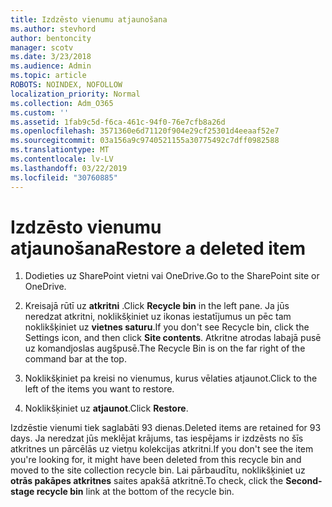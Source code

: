 ```yaml
---
title: Izdzēsto vienumu atjaunošana
ms.author: stevhord
author: bentoncity
manager: scotv
ms.date: 3/23/2018
ms.audience: Admin
ms.topic: article
ROBOTS: NOINDEX, NOFOLLOW
localization_priority: Normal
ms.collection: Adm_O365
ms.custom: ''
ms.assetid: 1fab9c5d-f6ca-461c-94f0-76e7cfb8a26d
ms.openlocfilehash: 3571360e6d71120f904e29cf25301d4eeaaf52e7
ms.sourcegitcommit: 03a156a9c9740521155a30775492c7dff0982588
ms.translationtype: MT
ms.contentlocale: lv-LV
ms.lasthandoff: 03/22/2019
ms.locfileid: "30760885"
---
```

# <a name="restore-a-deleted-item"></a><span data-ttu-id="42f81-102">Izdzēsto vienumu atjaunošana</span><span class="sxs-lookup"><span data-stu-id="42f81-102">Restore a deleted item</span></span>

1. <span data-ttu-id="42f81-103">Dodieties uz SharePoint vietni vai OneDrive.</span><span class="sxs-lookup"><span data-stu-id="42f81-103">Go to the SharePoint site or OneDrive.</span></span>
    
2. <span data-ttu-id="42f81-104">Kreisajā rūtī uz **atkritni** .</span><span class="sxs-lookup"><span data-stu-id="42f81-104">Click **Recycle bin** in the left pane.</span></span> <span data-ttu-id="42f81-105">Ja jūs neredzat atkritni, noklikšķiniet uz ikonas iestatījumus un pēc tam noklikšķiniet uz **vietnes saturu**.</span><span class="sxs-lookup"><span data-stu-id="42f81-105">If you don't see Recycle bin, click the Settings icon, and then click **Site contents**.</span></span> <span data-ttu-id="42f81-106">Atkritne atrodas labajā pusē uz komandjoslas augšpusē.</span><span class="sxs-lookup"><span data-stu-id="42f81-106">The Recycle Bin is on the far right of the command bar at the top.</span></span>
    
3. <span data-ttu-id="42f81-107">Noklikšķiniet pa kreisi no vienumus, kurus vēlaties atjaunot.</span><span class="sxs-lookup"><span data-stu-id="42f81-107">Click to the left of the items you want to restore.</span></span>
    
4. <span data-ttu-id="42f81-108">Noklikšķiniet uz **atjaunot**.</span><span class="sxs-lookup"><span data-stu-id="42f81-108">Click **Restore**.</span></span>
    
<span data-ttu-id="42f81-109">Izdzēstie vienumi tiek saglabāti 93 dienas.</span><span class="sxs-lookup"><span data-stu-id="42f81-109">Deleted items are retained for 93 days.</span></span> <span data-ttu-id="42f81-110">Ja neredzat jūs meklējat krājums, tas iespējams ir izdzēsts no šīs atkritnes un pārcēlās uz vietņu kolekcijas atkritni.</span><span class="sxs-lookup"><span data-stu-id="42f81-110">If you don't see the item you're looking for, it might have been deleted from this recycle bin and moved to the site collection recycle bin.</span></span> <span data-ttu-id="42f81-111">Lai pārbaudītu, noklikšķiniet uz **otrās pakāpes atkritnes** saites apakšā atkritnē.</span><span class="sxs-lookup"><span data-stu-id="42f81-111">To check, click the **Second-stage recycle bin** link at the bottom of the recycle bin.</span></span> 
  

